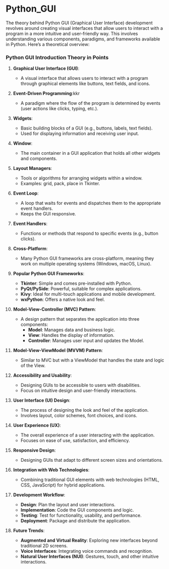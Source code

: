 # Python_GUI
The theory behind Python GUI (Graphical User Interface) development revolves around creating visual interfaces that allow users to interact with a program in a more intuitive and user-friendly way. This involves understanding various components, paradigms, and frameworks available in Python. Here’s a theoretical overview:
### Python GUI Introduction Theory in Points

1. **Graphical User Interface (GUI)**:
   - A visual interface that allows users to interact with a program through graphical elements like buttons, text fields, and icons.

2. **Event-Driven Programming**:kkr
   - A paradigm where the flow of the program is determined by events (user actions like clicks, typing, etc.).

3. **Widgets**:
   - Basic building blocks of a GUI (e.g., buttons, labels, text fields).
   - Used for displaying information and receiving user input.

4. **Window**:
   - The main container in a GUI application that holds all other widgets and components.

5. **Layout Managers**:
   - Tools or algorithms for arranging widgets within a window.
   - Examples: grid, pack, place in Tkinter.

6. **Event Loop**:
   - A loop that waits for events and dispatches them to the appropriate event handlers.
   - Keeps the GUI responsive.

7. **Event Handlers**:
   - Functions or methods that respond to specific events (e.g., button clicks).

8. **Cross-Platform**:
   - Many Python GUI frameworks are cross-platform, meaning they work on multiple operating systems (Windows, macOS, Linux).

9. **Popular Python GUI Frameworks**:
   - **Tkinter**: Simple and comes pre-installed with Python.
   - **PyQt/PySide**: Powerful, suitable for complex applications.
   - **Kivy**: Ideal for multi-touch applications and mobile development.
   - **wxPython**: Offers a native look and feel.

10. **Model-View-Controller (MVC) Pattern**:
    - A design pattern that separates the application into three components:
      - **Model**: Manages data and business logic.
      - **View**: Handles the display of information.
      - **Controller**: Manages user input and updates the Model.

11. **Model-View-ViewModel (MVVM) Pattern**:
    - Similar to MVC but with a ViewModel that handles the state and logic of the View.

12. **Accessibility and Usability**:
    - Designing GUIs to be accessible to users with disabilities.
    - Focus on intuitive design and user-friendly interactions.

13. **User Interface (UI) Design**:
    - The process of designing the look and feel of the application.
    - Involves layout, color schemes, font choices, and icons.

14. **User Experience (UX)**:
    - The overall experience of a user interacting with the application.
    - Focuses on ease of use, satisfaction, and efficiency.

15. **Responsive Design**:
    - Designing GUIs that adapt to different screen sizes and orientations.

16. **Integration with Web Technologies**:
    - Combining traditional GUI elements with web technologies (HTML, CSS, JavaScript) for hybrid applications.

17. **Development Workflow**:
    - **Design**: Plan the layout and user interactions.
    - **Implementation**: Code the GUI components and logic.
    - **Testing**: Test for functionality, usability, and performance.
    - **Deployment**: Package and distribute the application. 

18. **Future Trends**:
    - **Augmented and Virtual Reality**: Exploring new interfaces beyond traditional 2D screens.
    - **Voice Interfaces**: Integrating voice commands and recognition.
    - **Natural User Interfaces (NUI)**: Gestures, touch, and other intuitive interactions.

